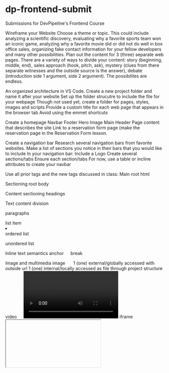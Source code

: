 # dp-frontend-submit
Submissions for DevPipeline's Frontend Course



Wireframe your Website
Choose a theme or topic. This could include analyzing a scientific discovery, evaluating why a favorite sports team won an iconic game, analyzing why a favorite movie did or did not do well in box office sales, organizing fake contact information for your fellow developers and many other possibilities.
Plan out the content for 3 (three) separate web pages.
There are a variety of ways to divide your content: story (beginning, middle, end), sales approach (hook, pitch, ask), mystery (clues from there separate witnesses and the outside source is the answer), debate (introduction side 1 argument, side 2 argument). The possibilites are endless.

An organized architecture in VS Code.
Create a new project folder and name it after your website
Set up the folder strucutre to include the file for your webpage
Though not used yet, create a folder for pages, styles, images and scripts
Provide a custom title for each web page that appears in the browser tab
Avoid using the emmet shortcuts

Create a homepage
Navbar
Footer
Hero Image
Main Header
Page content that describes the site
Link to a reservation form page (make the reservation page in the Reservation Form lesson.

Create a navigation bar
Research several navigation bars from favorite websites. Make a list of sections you notice in their bars that you would like to include
In your navigation bar:
Include a Logo
Create several sections/tabs
Ensure each section/tabs
For now, use a table or incline attributes to create your navbar

Use all prior tags and the new tags discussed in class:
Main root
html   <html> </html>

Sectioning root
body   <body> </body>

Content sectioning
headings   <h> </h>

Text content
division   <div> </div>
paragraphs   <p> </p>
list item   <li> </li>
ordered list   <ol> </ol>
unordered list   <ul> </ul>

Inline text semantics
anchor   <a> </a>
break   <br>

Image and multimedia
image   <img>
1 (one) external/globally accessed with outside url
1 (one) internal/locally accessed as file through project structure
video   <video> </video>
iframe   <iframe>

Table content
table   <table> </table>
table body   <tbody> </tbody>
table data   <td> </td>
table foot   <tfoot> </tfoot>
table head   <thead> </thead>
table header   <th> </th>
table row   <tr> </tr>


Add additional styling to your website
Research creating a footer for your webpage and create onen with a fake phone, address and a google map of the lcoation ofo the fake business
Place elements in table cells to create some horizontal layouts throughout the website. Use the height and width properties to size the different rows and columns of the table’s layout.
Position elements appropriately within the website
Include images that help reinforce the information provided
Add color to different parts of the website (including text, background and table data)

Upload your folder structure to github and place a link to the repository in the field below.
